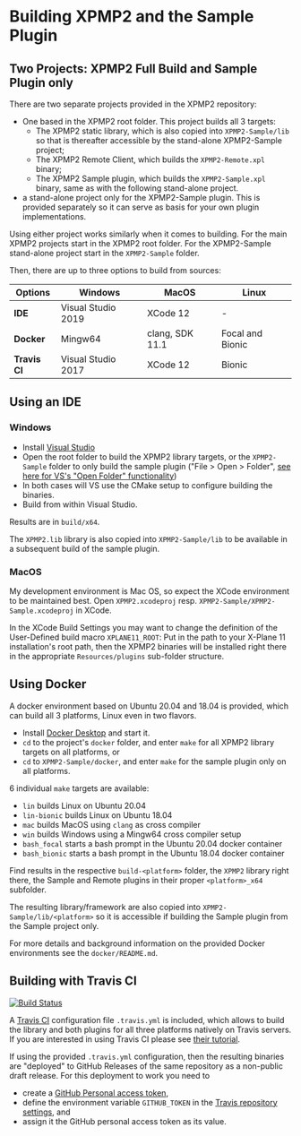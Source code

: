 # Building XPMP2 and the Sample Plugin

## Two Projects: XPMP2 Full Build and Sample Plugin only

There are two separate projects provided in the XPMP2 repository:

- One based in the XPMP2 root folder. This project builds all 3 targets:
  - The XPMP2 static library, which is also copied into
    `XPMP2-Sample/lib` so that is thereafter accessible by the stand-alone
    XPMP2-Sample project;
  - The XPMP2 Remote Client, which builds the `XPMP2-Remote.xpl` binary;
  - The XPMP2 Sample plugin, which builds the `XPMP2-Sample.xpl` binary,
    same as with the following stand-alone project.
- a stand-alone project only for the XPMP2-Sample plugin. This is provided
  separately so it can serve as basis for your own plugin implementations.

Using either project works similarly when it comes to building.
For the main XPMP2 projects start in the XPMP2 root folder.
For the XPMP2-Sample stand-alone project start in the `XPMP2-Sample` folder.

Then, there are up to three options to build from sources:

Options       | Windows            | MacOS            | Linux
--------------|--------------------|------------------|---------------------
**IDE**       | Visual Studio 2019 | XCode 12         | -
**Docker**    | Mingw64            | clang, SDK 11.1  | Focal and Bionic
**Travis CI** | Visual Studio 2017 | XCode 12         | Bionic

## Using an IDE

### Windows

- Install [Visual Studio](https://visualstudio.microsoft.com/vs/community/)
- Open the root folder to build the XPMP2 library targets,
  or the `XPMP2-Sample` folder to only build the sample plugin
  ("File > Open > Folder", [see here for VS's "Open Folder" functionality](https://docs.microsoft.com/en-us/cpp/build/open-folder-projects-cpp?view=vs-2019))
- In both cases will VS use the CMake setup to configure building the binaries.
- Build from within Visual Studio.

Results are in `build/x64`.

The `XPMP2.lib` library is also copied into `XPMP2-Sample/lib` to be available in a subsequent build
of the sample plugin.

### MacOS

My development environment is Mac OS, so expect the XCode environment to be
maintained best. Open `XPMP2.xcodeproj` resp.
`XPMP2-Sample/XPMP2-Sample.xcodeproj` in XCode.

In the XCode Build Settings you may want to change the definition
of the User-Defined build macro `XPLANE11_ROOT`: Put in the path to your
X-Plane 11 installation's root path, then the XPMP2 binaries will be
installed right there in the appropriate `Resources/plugins` sub-folder
structure.

## Using Docker

A docker environment based on Ubuntu 20.04 and 18.04 is provided,
which can build all 3 platforms, Linux even in two flavors.

- Install [Docker Desktop](https://www.docker.com/products/docker-desktop) and start it.
- `cd` to the project's `docker` folder, and enter `make` for all
  XPMP2 library targets on all platforms, or
- `cd` to `XPMP2-Sample/docker`, and enter `make` for the sample plugin only
  on all platforms.

6 individual `make` targets are available:

- `lin` builds Linux on Ubuntu 20.04
- `lin-bionic` builds Linux on Ubuntu 18.04
- `mac` builds MacOS using `clang` as cross compiler
- `win` builds Windows using a Mingw64 cross compiler setup
- `bash_focal` starts a bash prompt in the Ubuntu 20.04 docker container
- `bash_bionic` starts a bash prompt in the Ubuntu 18.04 docker container

Find results in the respective `build-<platform>` folder, the `XPMP2` library right there,
the Sample and Remote plugins in their proper `<platform>_x64` subfolder.

The resulting library/framework are also copied into `XPMP2-Sample/lib/<platform>` so it is accessible if building the Sample plugin from the Sample project only.

For more details and background information on the provided Docker environments
see the `docker/README.md`.

## Building with Travis CI

[![Build Status](https://travis-ci.com/TwinFan/XPMP2.svg?branch=master)](https://travis-ci.com/TwinFan/XPMP2)

A [Travis CI](https://travis-ci.com/) configuration file `.travis.yml` is included,
which allows to build the library and both plugins for all three platforms
natively on Travis servers.
If you are interested in using Travis CI please see
[their tutorial](https://docs.travis-ci.com/user/tutorial/).

If using the provided `.travis.yml` configuration, then the resulting
binaries are "deployed" to GitHub Releases of the same repository
as a non-public draft release. For this deployment to work you need to

- create a [GitHub Personal access token](https://github.com/settings/tokens),
- define the environment variable `GITHUB_TOKEN` in the
  [Travis repository settings](https://docs.travis-ci.com/user/environment-variables/#defining-variables-in-repository-settings), and
- assign it the GitHub personal access token as its value.
